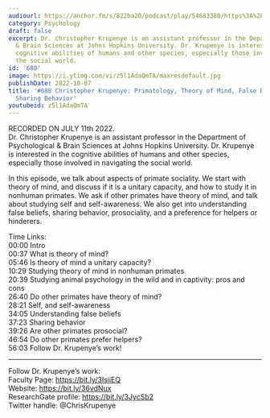 ```yaml
---
audiourl: https://anchor.fm/s/822ba20/podcast/play/54683380/https%3A%2F%2Fd3ctxlq1ktw2nl.cloudfront.net%2Fstaging%2F2022-6-11%2Feea91cf5-12a4-f030-b792-c3cfa70f6871.m4a
category: Psychology
draft: false
excerpt: Dr. Christopher Krupenye is an assistant professor in the Department of Psychological
  & Brain Sciences at Johns Hopkins University. Dr. Krupenye is interested in the
  cognitive abilities of humans and other species, especially those involved in navigating
  the social world.
id: '688'
image: https://i.ytimg.com/vi/z5l1AdaQmTA/maxresdefault.jpg
publishDate: 2022-10-07
title: '#688 Christopher Krupenye: Primatology, Theory of Mind, False Beliefs, and
  Sharing Behavior'
youtubeid: z5l1AdaQmTA
---
```

<div class="timelinks">

RECORDED ON JULY 11th 2022.  
Dr. Christopher Krupenye is an assistant professor in the Department of Psychological & Brain Sciences at Johns Hopkins University. Dr. Krupenye is interested in the cognitive abilities of humans and other species, especially those involved in navigating the social world.

In this episode, we talk about aspects of primate sociality. We start with theory of mind, and discuss if it is a unitary capacity, and how to study it in nonhuman primates. We ask if other primates have theory of mind, and talk about studying self and self-awareness. We also get into understanding false beliefs, sharing behavior, prosociality, and a preference for helpers or hinderers.

Time Links:  
<time>00:00</time> Intro  
<time>00:37</time> What is theory of mind?  
<time>05:46</time> Is theory of mind a unitary capacity?  
<time>10:29</time> Studying theory of mind in nonhuman primates  
<time>20:39</time> Studying animal psychology in the wild and in captivity: pros and cons  
<time>26:40</time> Do other primates have theory of mind?  
<time>28:21</time> Self, and self-awareness  
<time>34:05</time> Understanding false beliefs  
<time>37:23</time> Sharing behavior  
<time>39:26</time> Are other primates prosocial?  
<time>46:54</time> Do other primates prefer helpers?  
<time>56:03</time> Follow Dr. Krupenye’s work!

---

Follow Dr. Krupenye’s work:  
Faculty Page: https://bit.ly/3IsiiEQ  
Website: https://bit.ly/36vdNux  
ResearchGate profile: https://bit.ly/3JycSb2  
Twitter handle: @ChrisKrupenye
</div>

